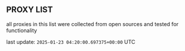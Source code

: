 ## PROXY LIST

all proxies in this list were collected from open sources and tested for functionality

last update: `2025-01-23 04:20:00.697375+00:00` UTC